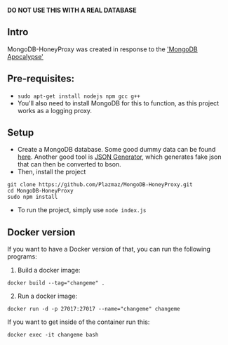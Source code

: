 **DO NOT USE THIS WITH A REAL DATABASE**

## Intro
MongoDB-HoneyProxy was created in response to the ['MongoDB Apocalypse'](https://www.bleepingcomputer.com/news/security/mongodb-apocalypse-is-here-as-ransom-attacks-hit-10-000-servers/)

## Pre-requisites:
  * `sudo apt-get install nodejs npm gcc g++`
  * You'll also need to install MongoDB for this to function, as this project works as a logging proxy.


## Setup

* Create a MongoDB database. Some good dummy data can be found [here](https://raw.githubusercontent.com/mongodb/docs-assets/primer-dataset/primer-dataset.json). Another good tool is [JSON Generator](http://www.json-generator.com/), which generates fake json that can then be converted to bson.
* Then, install the project
~~~~
git clone https://github.com/Plazmaz/MongoDB-HoneyProxy.git
cd MongoDB-HoneyProxy
sudo npm install
~~~~
* To run the project, simply use `node index.js`


## Docker version

If you want to have a Docker version of that, you can run the following programs:

1) Build a docker image:

```
docker build --tag="changeme" .
```
2) Run a docker image:

```
docker run -d -p 27017:27017 --name="changeme" changeme
```

If you want to get inside of the container run this:
```
docker exec -it changeme bash
```
